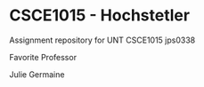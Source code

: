 # CSCE1015 - Hochstetler
Assignment repository for UNT CSCE1015
jps0338


Favorite Professor

Julie Germaine
